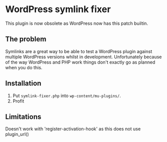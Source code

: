 # WordPress symlink fixer

This plugin is now obsolete as WordPress now has this patch builtin.

## The problem

Symlinks are a great way to be able to test a WordPress plugin against multiple 
WordPress versions whilst in development. Unfortunately because of the way 
WordPress and PHP work things don't exactly go as planned when you do this.


## Installation

1. Put `symlink-fixer.php` into `wp-content/mu-plugins/`.
2. Profit

## Limitations

Doesn't work with 'register-activation-hook' as this does not use plugin_url()
